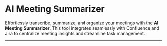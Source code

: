 # AI Meeting Summarizer

Effortlessly transcribe, summarize, and organize your meetings with the **AI Meeting Summarizer**. This tool integrates seamlessly with Confluence and Jira to centralize meeting insights and streamline task management.

---


